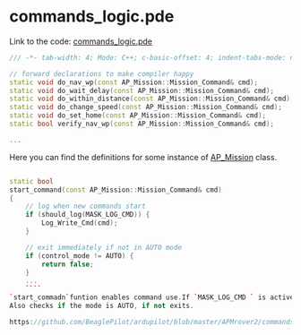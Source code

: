 # commands_logic.pde

Link to the code: [commands_logic.pde](https://github.com/BeaglePilot/ardupilot/blob/master/APMrover2/commands_logic.pde)

```cpp
/// -*- tab-width: 4; Mode: C++; c-basic-offset: 4; indent-tabs-mode: nil -*-

// forward declarations to make compiler happy
static void do_nav_wp(const AP_Mission::Mission_Command& cmd);
static void do_wait_delay(const AP_Mission::Mission_Command& cmd);
static void do_within_distance(const AP_Mission::Mission_Command& cmd);
static void do_change_speed(const AP_Mission::Mission_Command& cmd);
static void do_set_home(const AP_Mission::Mission_Command& cmd);
static bool verify_nav_wp(const AP_Mission::Mission_Command& cmd);

...
```
Here you can find the definitions for some instance of [AP_Mission](https://github.com/diydrones/ardupilot/blob/master/libraries/AP_Mission/AP_Mission.h#L43) class.

```cpp

static bool
start_command(const AP_Mission::Mission_Command& cmd)
{
    // log when new commands start
    if (should_log(MASK_LOG_CMD)) {
        Log_Write_Cmd(cmd);
    }

    // exit immediately if not in AUTO mode
    if (control_mode != AUTO) {
        return false;
    }
    ...
    ````
`start_commadn`funtion enables command use.If `MASK_LOG_CMD ` is active then logs for commands.
Also checks if the mode is AUTO, if not exits.

https://github.com/BeaglePilot/ardupilot/blob/master/APMrover2/commands_logic.pde#L27
